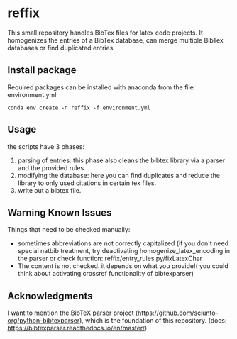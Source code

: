 # reffix

This small repository handles BibTex files for latex code projects. 
It homogenizes the entries of a BibTex database, can merge multiple BibTex databases or find duplicated entries.

## Install package
Required packages can be installed with anaconda from the file: 
environment.yml

    conda env create -n reffix -f environment.yml
    
## Usage
the scripts have 3 phases:
1. parsing of entries: this phase also cleans the bibtex library via a parser and the provided rules.
2. modifying the database: here you can find duplicates and reduce the library to only used citations in certain tex files.
3. write out a bibtex file. 

## **Warning** Known Issues
Things that need to be checked manually:
* sometimes abbreviations are not correctly capitalized (if you don't need special natbib treatment, try deactivating homogenize_latex_encoding in the parser or check function:  reffix/entry_rules.py/fixLatexChar
* The content is not checked. it depends on what you provide!( you could think about activating crossref functionality of bibtexparser)


## Acknowledgments
I want to mention the BibTeX parser project (https://github.com/sciunto-org/python-bibtexparser), which is the foundation of this repository.
(docs:  https://bibtexparser.readthedocs.io/en/master/)
